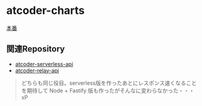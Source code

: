 # atcoder-charts

[本番](https://atcoder-charts.netlify.com/)

## 関連Repository

- [atcoder-serverless-api](https://github.com/havveFn/atcoder-serverless-api)
- [atcoder-relay-api](https://github.com/havveFn/atcoder-relay-api)

> どちらも同じ役目。serverless版を作ったあとにレスポンス速くなることを期待して Node + Fastify 版も作ったがそんなに変わらなかった・・・ xP

